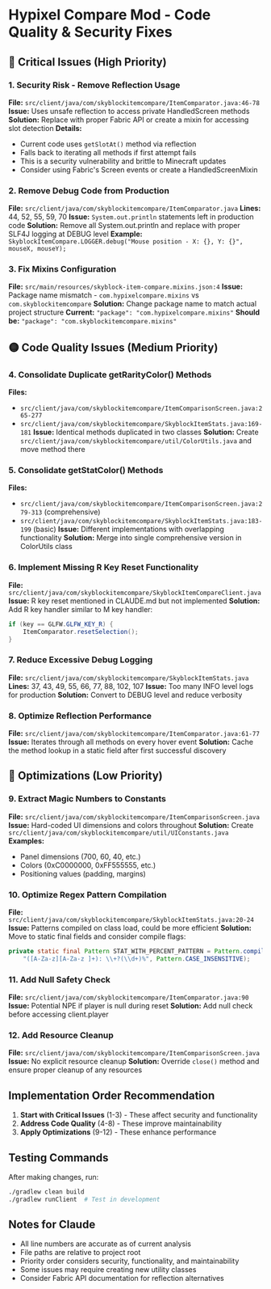 # Hypixel Compare Mod - Code Quality & Security Fixes

## 🔴 Critical Issues (High Priority)

### 1. Security Risk - Remove Reflection Usage
**File:** `src/client/java/com/skyblockitemcompare/ItemComparator.java:46-78`
**Issue:** Uses unsafe reflection to access private HandledScreen methods
**Solution:** Replace with proper Fabric API or create a mixin for accessing slot detection
**Details:**
- Current code uses `getSlotAt()` method via reflection
- Falls back to iterating all methods if first attempt fails
- This is a security vulnerability and brittle to Minecraft updates
- Consider using Fabric's Screen events or create a HandledScreenMixin

### 2. Remove Debug Code from Production
**File:** `src/client/java/com/skyblockitemcompare/ItemComparator.java`
**Lines:** 44, 52, 55, 59, 70
**Issue:** `System.out.println` statements left in production code
**Solution:** Remove all System.out.println and replace with proper SLF4J logging at DEBUG level
**Example:** `SkyblockItemCompare.LOGGER.debug("Mouse position - X: {}, Y: {}", mouseX, mouseY);`

### 3. Fix Mixins Configuration
**File:** `src/main/resources/skyblock-item-compare.mixins.json:4`
**Issue:** Package name mismatch - `com.hypixelcompare.mixins` vs `com.skyblockitemcompare`
**Solution:** Change package name to match actual project structure
**Current:** `"package": "com.hypixelcompare.mixins"`
**Should be:** `"package": "com.skyblockitemcompare.mixins"`

## 🟡 Code Quality Issues (Medium Priority)

### 4. Consolidate Duplicate getRarityColor() Methods
**Files:** 
- `src/client/java/com/skyblockitemcompare/ItemComparisonScreen.java:265-277`
- `src/client/java/com/skyblockitemcompare/SkyblockItemStats.java:169-181`
**Issue:** Identical methods duplicated in two classes
**Solution:** Create `src/client/java/com/skyblockitemcompare/util/ColorUtils.java` and move method there

### 5. Consolidate getStatColor() Methods
**Files:**
- `src/client/java/com/skyblockitemcompare/ItemComparisonScreen.java:279-313` (comprehensive)
- `src/client/java/com/skyblockitemcompare/SkyblockItemStats.java:183-199` (basic)
**Issue:** Different implementations with overlapping functionality
**Solution:** Merge into single comprehensive version in ColorUtils class

### 6. Implement Missing R Key Reset Functionality
**File:** `src/client/java/com/skyblockitemcompare/SkyblockItemCompareClient.java`
**Issue:** R key reset mentioned in CLAUDE.md but not implemented
**Solution:** Add R key handler similar to M key handler:
```java
if (key == GLFW.GLFW_KEY_R) {
    ItemComparator.resetSelection();
}
```

### 7. Reduce Excessive Debug Logging
**File:** `src/client/java/com/skyblockitemcompare/SkyblockItemStats.java`
**Lines:** 37, 43, 49, 55, 66, 77, 88, 102, 107
**Issue:** Too many INFO level logs for production
**Solution:** Convert to DEBUG level and reduce verbosity

### 8. Optimize Reflection Performance
**File:** `src/client/java/com/skyblockitemcompare/ItemComparator.java:61-77`
**Issue:** Iterates through all methods on every hover event
**Solution:** Cache the method lookup in a static field after first successful discovery

## 🔵 Optimizations (Low Priority)

### 9. Extract Magic Numbers to Constants
**File:** `src/client/java/com/skyblockitemcompare/ItemComparisonScreen.java`
**Issue:** Hard-coded UI dimensions and colors throughout
**Solution:** Create `src/client/java/com/skyblockitemcompare/util/UIConstants.java`
**Examples:**
- Panel dimensions (700, 60, 40, etc.)
- Colors (0xC0000000, 0xFF555555, etc.)
- Positioning values (padding, margins)

### 10. Optimize Regex Pattern Compilation
**File:** `src/client/java/com/skyblockitemcompare/SkyblockItemStats.java:20-24`
**Issue:** Patterns compiled on class load, could be more efficient
**Solution:** Move to static final fields and consider compile flags:
```java
private static final Pattern STAT_WITH_PERCENT_PATTERN = Pattern.compile(
    "([A-Za-z][A-Za-z ]+): \\+?(\\d+)%", Pattern.CASE_INSENSITIVE);
```

### 11. Add Null Safety Check
**File:** `src/client/java/com/skyblockitemcompare/ItemComparator.java:90`
**Issue:** Potential NPE if player is null during reset
**Solution:** Add null check before accessing client.player

### 12. Add Resource Cleanup
**File:** `src/client/java/com/skyblockitemcompare/ItemComparisonScreen.java`
**Issue:** No explicit resource cleanup
**Solution:** Override `close()` method and ensure proper cleanup of any resources

## Implementation Order Recommendation

1. **Start with Critical Issues** (1-3) - These affect security and functionality
2. **Address Code Quality** (4-8) - These improve maintainability 
3. **Apply Optimizations** (9-12) - These enhance performance

## Testing Commands

After making changes, run:
```bash
./gradlew clean build
./gradlew runClient  # Test in development
```

## Notes for Claude

- All line numbers are accurate as of current analysis
- File paths are relative to project root
- Priority order considers security, functionality, and maintainability
- Some issues may require creating new utility classes
- Consider Fabric API documentation for reflection alternatives